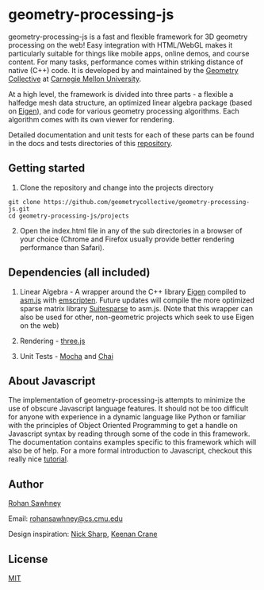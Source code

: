 # geometry-processing-js

geometry-processing-js is a fast and flexible framework for 3D geometry processing on the web! Easy integration with HTML/WebGL makes it particularly suitable for things like mobile apps, online demos, and course content. For many tasks, performance comes within striking distance of native (C++) code. It is developed by and maintained by the [Geometry Collective](http://geometry.cs.cmu.edu) at [Carnegie Mellon University](http://www.cs.cmu.edu/).

At a high level, the framework is divided into three parts - a flexible a halfedge mesh data structure, an optimized linear algebra package (based on [Eigen](https://eigen.tuxfamily.org)), and code for various geometry processing algorithms. Each algorithm comes with its own viewer for rendering.

Detailed documentation and unit tests for each of these parts can be found in the docs and tests directories of this [repository](https://github.com/geometrycollective/geometry-processing-js).

## Getting started

1. Clone the repository and change into the projects directory
```
git clone https://github.com/geometrycollective/geometry-processing-js.git
cd geometry-processing-js/projects
```

2. Open the index.html file in any of the sub directories in a browser of your choice (Chrome and Firefox usually provide better rendering performance than Safari).

## Dependencies (all included)

1. Linear Algebra - A wrapper around the C++ library [Eigen](https://eigen.tuxfamily.org) compiled to [asm.js](http://asmjs.org) with [emscripten](http://emscripten.org). Future updates will compile the more optimized sparse matrix library [Suitesparse](http://faculty.cse.tamu.edu/davis/suitesparse.html) to asm.js. (Note that this wrapper can also be used for other, non-geometric projects which seek to use Eigen on the web)

2. Rendering - [three.js](https://threejs.org)

3. Unit Tests - [Mocha](http://mochajs.org) and [Chai](http://chaijs.com)

## About Javascript

The implementation of geometry-processing-js attempts to minimize the use of obscure Javascript language features. It should not be too difficult for anyone with experience in a dynamic language like Python or familiar with the principles of Object Oriented Programming to get a handle on Javascript syntax by reading through some of the code in this framework. The documentation contains examples specific to this framework which will also be of help. For a more formal introduction to Javascript, checkout this really nice [tutorial](https://javascript.info).

## Author

[Rohan Sawhney](http://rohansawhney.io)

Email: rohansawhney@cs.cmu.edu

Design inspiration: [Nick Sharp](http://nmwsharp.com), [Keenan Crane](http://www.cs.cmu.edu/~kmcrane/)

## License

[MIT](https://opensource.org/licenses/MIT)
